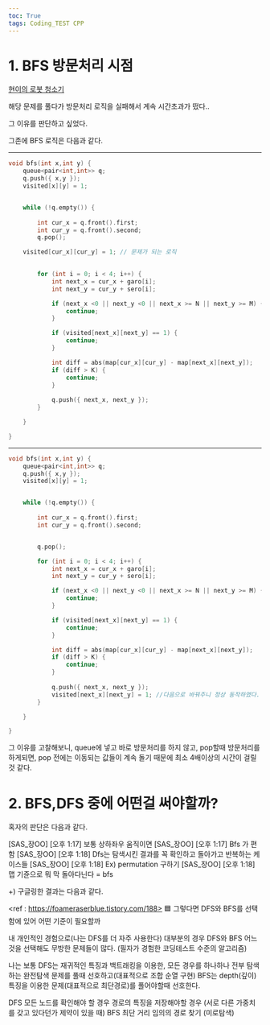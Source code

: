 ```yaml
---
toc: True
tags: Coding_TEST CPP
---
```


# 1. BFS 방문처리 시점

[현이의 로봇 청소기](https://www.acmicpc.net/problem/30106)

해당 문제를 풀다가 방문처리 로직을 실패해서 계속 시간초과가 떴다..

그 이유를 판단하고 싶었다.

그존에 BFS 로직은 다음과 같다.

---

```cpp
void bfs(int x,int y) {
	queue<pair<int,int>> q;
	q.push({ x,y });
	visited[x][y] = 1;


	while (!q.empty()) {
		
		int cur_x = q.front().first;
		int cur_y = q.front().second;
		q.pop();

  	visited[cur_x][cur_y] = 1; // 문제가 되는 로직
	

		for (int i = 0; i < 4; i++) {
			int next_x = cur_x + garo[i];
			int next_y = cur_y + sero[i];

			if (next_x <0 || next_y <0 || next_x >= N || next_y >= M) {
				continue;
			}

			if (visited[next_x][next_y] == 1) {
				continue;
			}

			int diff = abs(map[cur_x][cur_y] - map[next_x][next_y]);
			if (diff > K) {
				continue;
			}
			
			q.push({ next_x, next_y });
		}

	}

}
```

---

```cpp
void bfs(int x,int y) {
	queue<pair<int,int>> q;
	q.push({ x,y });
	visited[x][y] = 1;


	while (!q.empty()) {
		
		int cur_x = q.front().first;
		int cur_y = q.front().second;


		q.pop();

		for (int i = 0; i < 4; i++) {
			int next_x = cur_x + garo[i];
			int next_y = cur_y + sero[i];

			if (next_x <0 || next_y <0 || next_x >= N || next_y >= M) {
				continue;
			}

			if (visited[next_x][next_y] == 1) {
				continue;
			}

			int diff = abs(map[cur_x][cur_y] - map[next_x][next_y]);
			if (diff > K) {
				continue;
			}
			
			q.push({ next_x, next_y });
			visited[next_x][next_y] = 1; //다음으로 바꿔주니 정상 동작하였다.
		}

	}

}
```

그 이유를 고찰해보니, queue에 넣고 바로 방문처리를 하지 않고, pop할때 방문처리를 하게되면, pop 전에는 이동되는 값들이 계속 돌기 때문에 최소 4배이상의 시간이 걸릴 것 같다.



# 2. BFS,DFS 중에 어떤걸 써야할까?

혹자의 판단은 다음과 같다.

[SAS_장OO] [오후 1:17] 보통 상하좌우 움직이면
[SAS_장OO] [오후 1:17] Bfs 가 편함
[SAS_장OO] [오후 1:18] Dfs는 탐색시킨 결과를 꼭 확인하고 돌아가고 반복하는 케이스들
[SAS_장OO] [오후 1:18] Ex) permutation 구하기
[SAS_장OO] [오후 1:18] 맵 기쥰으로 뭐 막 돌아다닌다 = bfs

+) 구글링한 결과는 다음과 같다. 

<ref : https://foameraserblue.tistory.com/188>
🟦 그렇다면 DFS와 BFS를 선택함에 있어 어떤 기준이 필요할까

내 개인적인 경험으로(나는 DFS를 더 자주 사용한다) 대부분의 경우 DFS와 BFS 어느것을 선택해도 무방한 문제들이 많다. (필자가 경험한 코딩테스트 수준의 알고리즘)

나는 보통 DFS는 재귀적인 특징과 백트래킹을 이용한, 모든 경우를 하나하나 전부 탐색하는 완전탐색 문제를 풀때 선호하고(대표적으로 조합 순열 구현)
BFS는 depth(깊이)특징을 이용한 문제(대표적으로 최단경로)를 풀어야할때 선호한다.

DFS
모든 노드를 확인해야 할 경우
경로의 특징을 저장해야할 경우 (서로 다른 가중치를 갖고 있다던가 제약이 있을 때)
BFS
최단 거리
임의의 경로 찾기 (미로탐색)

